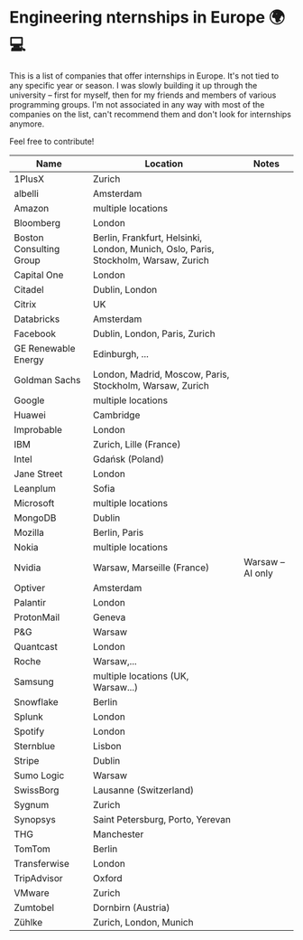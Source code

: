 # Engineering nternships in Europe :earth_africa: :computer:

This is a list of companies that offer internships in Europe. It's not tied to any specific year or season. I was slowly building it up through the university – first for myself, then for my friends and members of various programming groups. I'm not associated in any way with most of the companies on the list, can't recommend them and don't look for internships anymore.

Feel free to contribute!

| Name | Location | Notes |
| --- | --- | --- |
| 1PlusX | Zurich | |
| albelli | Amsterdam | |
| Amazon | multiple locations | |
| Bloomberg | London | |
| Boston Consulting Group | Berlin, Frankfurt, Helsinki, London, Munich, Oslo, Paris, Stockholm, Warsaw, Zurich | |
| Capital One | London | |
| Citadel | Dublin, London |
| Citrix | UK | |
| Databricks | Amsterdam | |
| Facebook | Dublin, London, Paris, Zurich | |
| GE Renewable Energy | Edinburgh, ... | |
| Goldman Sachs | London, Madrid, Moscow, Paris, Stockholm, Warsaw, Zurich | |
| Google | multiple locations | |
| Huawei | Cambridge | |
| Improbable | London | |
| IBM | Zurich, Lille (France) | |
| Intel | Gdańsk (Poland) | |
| Jane Street | London | |
| Leanplum | Sofia | |
| Microsoft | multiple locations | |
| MongoDB | Dublin | |
| Mozilla | Berlin, Paris | |
| Nokia | multiple locations | |
| Nvidia | Warsaw, Marseille (France) | Warsaw – AI only |
| Optiver | Amsterdam | |
| Palantir | London | |
| ProtonMail | Geneva | |
| P&G | Warsaw | | 
| Quantcast | London | |
| Roche | Warsaw,... | |
| Samsung | multiple locations (UK, Warsaw...) |
| Snowflake | Berlin | |
| Splunk | London | |
| Spotify | London | |
| Sternblue | Lisbon | |
| Stripe | Dublin | |
| Sumo Logic | Warsaw | |
| SwissBorg | Lausanne (Switzerland) | |
| Sygnum | Zurich | |
| Synopsys | Saint Petersburg, Porto, Yerevan | |
| THG | Manchester | |
| TomTom | Berlin | |
| Transferwise | London | |
| TripAdvisor | Oxford | |
| VMware | Zurich | |
| Zumtobel | Dornbirn (Austria) | |
| Zühlke | Zurich, London, Munich | |
